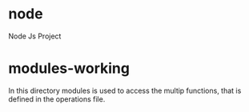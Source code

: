 # node
Node Js Project

# modules-working
In this directory modules is used to access the multip functions, that is defined in the operations file.